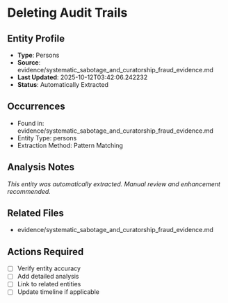 # Deleting Audit Trails

## Entity Profile
- **Type**: Persons
- **Source**: evidence/systematic_sabotage_and_curatorship_fraud_evidence.md
- **Last Updated**: 2025-10-12T03:42:06.242232
- **Status**: Automatically Extracted

## Occurrences
- Found in: evidence/systematic_sabotage_and_curatorship_fraud_evidence.md
- Entity Type: persons
- Extraction Method: Pattern Matching

## Analysis Notes
*This entity was automatically extracted. Manual review and enhancement recommended.*

## Related Files
- evidence/systematic_sabotage_and_curatorship_fraud_evidence.md

## Actions Required
- [ ] Verify entity accuracy
- [ ] Add detailed analysis
- [ ] Link to related entities
- [ ] Update timeline if applicable
